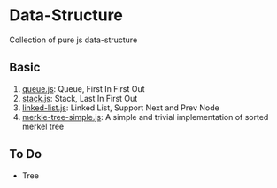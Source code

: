# Data-Structure
Collection of pure js data-structure




## Basic

1. [queue.js](queue.js): Queue, First In First Out
1. [stack.js](stack.js): Stack, Last In First Out
1. [linked-list.js](linked-list.js): Linked List, Support Next and Prev Node
1. [merkle-tree-simple.js](merkle-tree-simple.js): A simple and trivial implementation of sorted merkel tree


## To Do

- Tree

